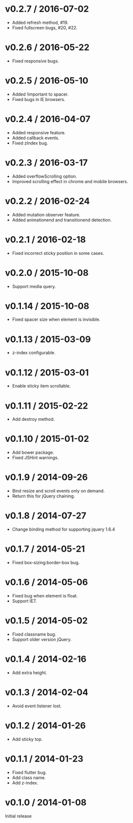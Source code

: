 # v0.2.7 / 2016-07-02

* Added refresh method, #19.
* Fixed fullscreen bugs, #20, #22.

# v0.2.6 / 2016-05-22

* Fixed responsive bugs.

# v0.2.5 / 2016-05-10

* Added !important to spacer.
* Fixed bugs in IE browsers.

# v0.2.4 / 2016-04-07

* Added responsive feature.
* Added callback events.
* Fixed zIndex bug.

# v0.2.3 / 2016-03-17

* Added overflowScrolling option.
* Improved scrolling effect in chrome and mobile browsers.

# v0.2.2 / 2016-02-24

* Added mutation observer feature.
* Added animationend and transitionend detection.

# v0.2.1 / 2016-02-18

* Fixed incorrect sticky position in some cases.

# v0.2.0 / 2015-10-08

* Support media query.

# v0.1.14 / 2015-10-08

* Fixed spacer size when element is invisible.

# v0.1.13 / 2015-03-09

* z-index configurable.

# v0.1.12 / 2015-03-01

* Enable sticky item scrollable.

# v0.1.11 / 2015-02-22

* Add destroy method.

# v0.1.10 / 2015-01-02

* Add bower package.
* Fixed JSHint warnings.

# v0.1.9 / 2014-09-26

* Bind resize and scroll events only on demand.
* Return this for jQuery chaining.

# v0.1.8 / 2014-07-27

* Change binding method for supporting jquery 1.6.4

# v0.1.7 / 2014-05-21

* Fixed box-sizing:border-box bug.

# v0.1.6 / 2014-05-06

* Fixed bug when element is float.
* Support IE7.

# v0.1.5 / 2014-05-02

* Fixed classname bug.
* Support older version jQuery.

# v0.1.4 / 2014-02-16

* Add extra height.

# v0.1.3 / 2014-02-04

* Avoid event listener lost.

# v0.1.2 / 2014-01-26

* Add sticky top.

# v0.1.1 / 2014-01-23

* Fixed flutter bug.
* Add class name.
* Add z-index.

# v0.1.0 / 2014-01-08

Initial release
